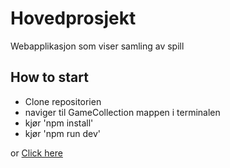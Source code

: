 # Hovedprosjekt

Webapplikasjon som viser samling av spill

## How to start
- Clone repositorien
- naviger til GameCollection mappen i terminalen
- kjør 'npm install'
- kjør 'npm run dev'

or [Click here](http://gamecollection.surge.sh/)
